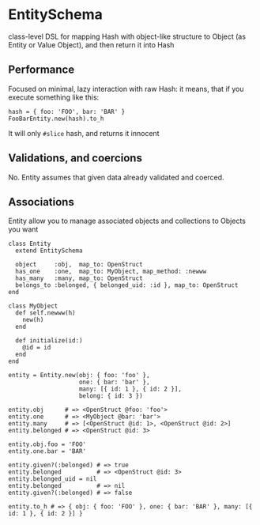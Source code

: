# EntitySchema
class-level DSL for mapping Hash with object-like structure to Object (as Entity or Value Object), and then return it into Hash

## Performance

Focused on minimal, lazy interaction with raw Hash:
it means, that if you execute something like this:
```
hash = { foo: 'FOO', bar: 'BAR' }
FooBarEntity.new(hash).to_h
```
It will only `#slice` hash, and returns it innocent

## Validations, and coercions

No. Entity assumes that given data already validated and coerced.

## Associations

Entity allow you to manage associated objects and collections to Objects you want

```
class Entity
  extend EntitySchema
  
  object     :obj,  map_to: OpenStruct
  has_one    :one,  map_to: MyObject, map_method: :newww
  has_many   :many, map_to: OpenStruct
  belongs_to :belonged, { belonged_uid: :id }, map_to: OpenStruct
end

class MyObject
  def self.newww(h)
    new(h)
  end

  def initialize(id:)
    @id = id
  end
end

entity = Entity.new(obj: { foo: 'foo' },
                    one: { bar: 'bar' },
                    many: [{ id: 1 }, { id: 2 }],
                    belong: { id: 3 })

entity.obj      # => <OpenStruct @foo: 'foo'>
entity.one      # => <MyObject @bar: 'bar'>
entity.many     # => [<OpenStruct @id: 1>, <OpenStruct @id: 2>]
entity.belonged # => <OpenStruct @id: 3>

entity.obj.foo = 'FOO'
entity.one.bar = 'BAR'

entity.given?(:belonged) # => true
entity.belonged          # => <OpenStruct @id: 3>
entity.belonged_uid = nil
entity.belonged          # => nil
entity.given?(:belonged) # => false

entity.to_h # => { obj: { foo: 'FOO' }, one: { bar: 'BAR' }, many: [{ id: 1 }, { id: 2 }] }
```
